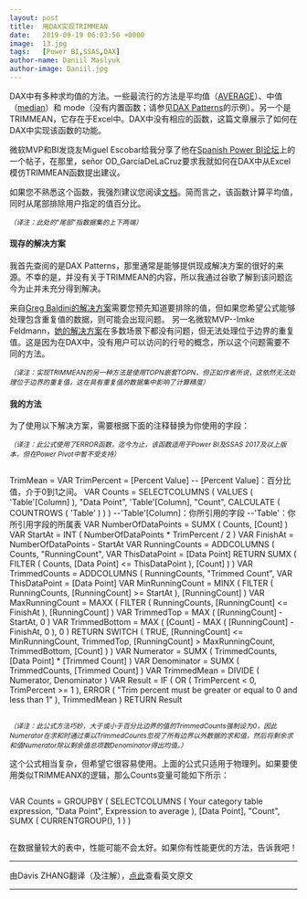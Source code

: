 ```yaml
---
layout: post
title:  用DAX实现TRIMMEAN
date:   2019-09-19 06:03:50 +0000
image:  13.jpg
tags:   [Power BI,SSAS,DAX]
author-name: Daniil Maslyuk
author-image: Daniil.jpg
---
```


DAX中有多种求均值的方法。一些最流行的方法是平均值（[AVERAGE](https://dax.guide/average/)）、中值（[median](https://dax.guide/median/)）和 mode（没有内置函数；请参见[DAX Patterns](https://www.daxpatterns.com/statistical-patterns/#mode)的示例）。另一个是TRIMMEAN，它存在于Excel中。DAX中没有相应的函数，这篇文章展示了如何在DAX中实现该函数的功能。

微软MVP和BI发烧友Miguel Escobar给我分享了他在[Spanish Power BI论坛](https://foro.poweredsolutions.co/topic/223-representar-la-media-de-los-valores-que-quedan-por-debajo-del-percentil-k/)上的一个帖子，在那里，señor OD_GarcíaDeLaCruz要求我就如何在DAX中从Excel模仿TRIMMEAN函数提出建议。

如果您不熟悉这个函数，我强烈建议您阅读[文档](https://support.office.com/en-us/article/TRIMMEAN-function-D90C9878-A119-4746-88FA-63D988F511D3)。简而言之，该函数计算平均值，同时从尾部排除用户指定的值百分比。

<small>*（译注：此处的"尾部"指数据集的上下两端）*</small>

#### 现存的解决方案

我首先查阅的是DAX Patterns，那里通常是能够提供现成解决方案的很好的来源。不幸的是，并没有关于TRIMMEAN的内容，所以我通过谷歌了解到该问题迄今为止并未充分得到解决。

来自[Greg Baldini的解决方案](https://social.msdn.microsoft.com/Forums/en-US/95ace0a4-1fe7-421f-a345-69319864141f/calculate-trimmed-mean-in-dax-mean)需要您预先知道要排除的值，但如果您希望公式能够处理包含重复值的数据，则可能会出现问题。 另一名微软MVP--Imke Feldmann，[她的解决方案](https://social.msdn.microsoft.com/Forums/vstudio/en-US/e193338e-dbbe-462b-99d6-1bd26a033227/how-can-i-calculate-the-trimmean-formula-in-powerpivot-excel-2010-)在多数场景下都没有问题，但无法处理位于边界的重复值。这是因为在DAX中，没有用户可以访问的行号的概念，所以这个问题需要不同的方法。

<small>*（译注：实现TRIMMEAN的另一种方法是使用TOPN嵌套TOPN，但正如作者所说，这依然无法处理位于边界的重复值，这在具有重复值的数据集中影响了计算精度）*</small>

#### 我的方法

为了使用以下解决方案，需要根据下面的注释替换为你使用的字段：

<small>*（译注：此公式使用了ERROR函数，迄今为止，该函数适用于Power BI及SSAS 2017及以上版本，但在Power Pivot中暂不受支持）*</small>

>```Python
TrimMean = 
VAR TrimPercent = [Percent Value]
-- [Percent Value]：百分比值，介于0到1之间。
VAR Counts =
    SELECTCOLUMNS (
        VALUES ( 'Table'[Column] ),
        "Data Point", 'Table'[Column],
        "Count", CALCULATE ( COUNTROWS ( 'Table' ) )
    )
    --'Table'[Column]：你所引用的字段
    --'Table'：你所引用字段的所属表
VAR NumberOfDataPoints =
    SUMX ( Counts, [Count] )
VAR StartAt =
    INT ( NumberOfDataPoints * TrimPercent / 2 )
VAR FinishAt = NumberOfDataPoints - StartAt
VAR RunningCounts =
    ADDCOLUMNS (
        Counts,
        "RunningCount",
        VAR ThisDataPoint = [Data Point]
        RETURN
            SUMX ( FILTER ( Counts, [Data Point] <= ThisDataPoint ), [Count] )
    )
VAR TrimmedCounts =
    ADDCOLUMNS (
        RunningCounts,
        "Trimmed Count",
        VAR ThisDataPoint = [Data Point]
        VAR MinRunningCount =
            MINX (
                FILTER ( RunningCounts, [RunningCount] >= StartAt ),
                [RunningCount]
            )
        VAR MaxRunningCount =
            MAXX (
                FILTER ( RunningCounts, [RunningCount] <= FinishAt ),
                [RunningCount]
            )
        VAR TrimmedTop =
            MAX ( [RunningCount] - StartAt, 0 )
        VAR TrimmedBottom =
            MAX ( [Count] - MAX ( [RunningCount] - FinishAt, 0 ), 0 )
        RETURN
            SWITCH (
                TRUE,
                [RunningCount] <= MinRunningCount, TrimmedTop,
                [RunningCount] > MaxRunningCount, TrimmedBottom,
                [Count]
            )
    )
VAR Numerator =
    SUMX ( TrimmedCounts, [Data Point] * [Trimmed Count] )
VAR Denominator =
    SUMX ( TrimmedCounts, [Trimmed Count] )
VAR TrimmedMean =
    DIVIDE ( Numerator, Denominator )
VAR Result =
    IF (
        OR ( TrimPercent < 0, TrimPercent >= 1 ),
        ERROR ( "Trim percent must be greater or equal to 0 and less than 1" ),
        TrimmedMean
    )
RETURN
    Result
>```

<small>*（译注：此公式方法巧妙，大于或小于百分比边界的值的TrimmedCounts强制设为0，因此Numerator在求和时通过乘以TrimmedCounts忽视了所有边界以外数据的求和值，然后将剩余求和值Numerator除以剩余值总项数Denominator得出均值。）*</small>

这个公式相当复杂，但希望它很容易使用。上面的公式只适用于物理列。如果要使用类似TRIMMEANX的逻辑，那么Counts变量可能如下所示：

>```Python
VAR Counts =
    GROUPBY (
        SELECTCOLUMNS (
            Your category table expression,
            "Data Point", Expression to average
        ),
        [Data Point],
        "Count", SUMX ( CURRENTGROUP(), 1 )
    )
>```

在数据量较大的表中，性能可能不会太好。如果你有性能更优的方法，告诉我吧！

----------------------
由Davis ZHANG翻译（及注解），[点此](https://xxlbi.com/blog/trimmean-dax/)查看英文原文

----------------------